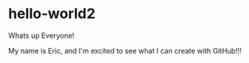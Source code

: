 # hello-world2

Whats up Everyone!

My name is Eric, and I'm excited to see 
what I can create with GitHub!!!  
